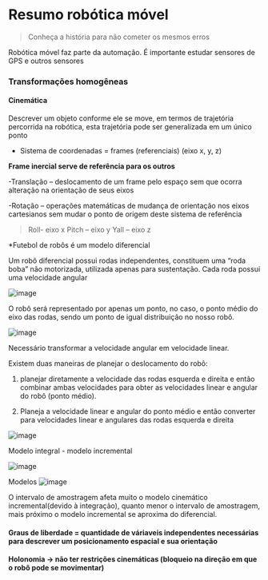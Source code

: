 # Resumo robótica móvel

>Conheça a história para não cometer os mesmos erros

Robótica móvel faz parte da automação. É importante estudar sensores de GPS e outros sensores

### Transformações homogêneas

#### Cinemática

Descrever um objeto conforme ele se move, em termos de trajetória percorrida na robótica, esta trajetória pode ser generalizada em um único ponto

- Sistema de coordenadas = frames (referenciais) (eixo x, y, z)

**Frame inercial serve de referência para os outros**

-Translação – deslocamento de um frame pelo espaço sem que ocorra alteração na orientação de seus eixos

-Rotação – operações matemáticas de mudança de orientação nos eixos cartesianos sem mudar o ponto de origem deste sistema de referência

>Roll- eixo x
>Pitch – eixo y
>Yall – eixo z

*Futebol de robôs é um modelo diferencial

Um robô diferencial possui rodas independentes, constituem uma “roda boba” não motorizada, utilizada apenas para sustentação. Cada roda possui uma velocidade angular

![image](https://user-images.githubusercontent.com/74978653/120084521-4a169f00-c0a7-11eb-8352-73406e4cbba4.png)

O robô será representado por apenas um ponto, no caso, o ponto médio do eixo das rodas, sendo um ponto de igual distribuição no nosso robô. 

![image](https://user-images.githubusercontent.com/74978653/120084528-54d13400-c0a7-11eb-93af-9182d9c58183.png)

Necessário transformar a velocidade angular em velocidade linear.

Existem duas maneiras de planejar o deslocamento do robô: 

1. planejar diretamente a velocidade das rodas esquerda e direita e então combinar ambas velocidades para obter as velocidades linear e angular do robô (ponto médio). 

2. Planeja a velocidade linear e angular do ponto médio e então converter para velocidades linear e angulares das rodas esquerda e direita

![image](https://user-images.githubusercontent.com/74978653/120084536-729e9900-c0a7-11eb-9f00-bb6ebc4353de.png)

Modelo integral - modelo incremental

![image](https://user-images.githubusercontent.com/74978653/124397258-4a790a00-dce5-11eb-9883-eadbe6501c17.png)

Modelos
![image](https://user-images.githubusercontent.com/74978653/124397290-77c5b800-dce5-11eb-93de-6ada136d3f0c.png)

O intervalo de amostragem afeta muito o modelo cinemático incremental(devido à integração), quanto menor o intervalo de amostragem, mais próximo o modelo incremental se aproxima do diferencial.

#### Graus de liberdade = quantidade de váriaveis independentes necessárias para descrever um posicionamento espacial e sua orientação

#### Holonomia -> não ter restrições cinemáticas (bloqueio na direção em que o robô pode se movimentar)
